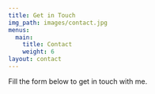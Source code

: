 ```yaml
---
title: Get in Touch
img_path: images/contact.jpg
menus:
  main:
    title: Contact
    weight: 6
layout: contact
---
```


Fill the form below to get in touch with me.
